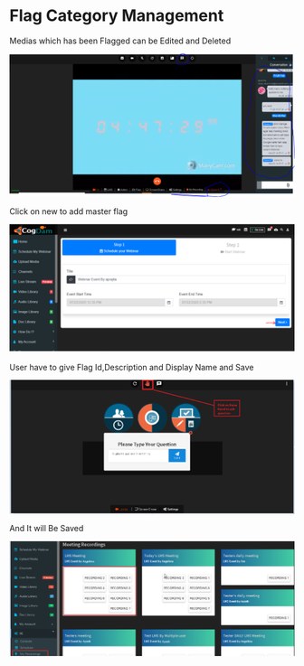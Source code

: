 # Flag Category Management

Medias which has been Flagged can be Edited and Deleted

![](../../.gitbook/assets/image%20%2815%29.png)

Click on new to add master flag

![](../../.gitbook/assets/image%20%28284%29.png)

User have to give Flag Id,Description and Display Name and Save

![](../../.gitbook/assets/image%20%2814%29.png)

And It will Be Saved

![](../../.gitbook/assets/image%20%2897%29.png)



